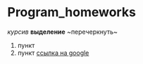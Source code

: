 # Program_homeworks
*курсив*
**выделение**
~перечеркнуть~
1. пункт
2. пункт
[ссылка на google](https://google.com)
